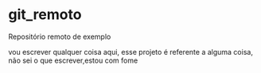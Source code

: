 # git_remoto
Repositório remoto de exemplo


vou escrever qualquer coisa aqui, esse projeto é referente a alguma coisa, não sei o que escrever,estou com fome
